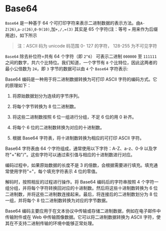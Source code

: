 # Base64

`Base64` 是一种基于 64 个可打印字符来表示二进制数据的表示方法。由`A-Z(26)`,`a-z(26)`,`0-9(10)`,加`+,/,=(3)` 其实是 65 个字符(注：等号 `=` 用来作为后缀用途)，如下所示

> 注：ASCII 码为 unicode 码范围 0- 127 的字符， 128-255 为不可见字符

`Base64` 除去补位符=共有 64 个字符（即 `2^6`） 可表示二进制 `000000` 至 `111111` 之间的数字，共六个比特位。我们知道，一个字节有 `8` 个比特位，因此这两者的最小公倍数为 `24`，即 `3` 字节的数据可以由 `4` 个 `Base64` 字符表示:

Base64 编码是一种用于将二进制数据转换为可打印 ASCII 字符的编码方式。它的原理如下：

1. 将原始数据划分为连续的字节序列。

2. 将每个字节转换为 8 位二进制数。

3. 将这些二进制数按照 6 位一组进行分组，不足 6 位的用 0 补齐。

4. 将每个 6 位的二进制数转换为对应的十进制数。

5. 根据 Base64 字符表，将十进制数转换为相应的可打印 ASCII 字符。

Base64 字符表由 64 个字符组成，通常使用以下字符：A-Z、a-z、0-9 以及字符"+"和"/"。这些字符可以通过索引值与相应的十进制数进行对应。

编码过程中，如果原始数据的长度不是 3 的倍数，会根据需要进行填充。填充通常使用字符"="，每个填充字符表示 4 位的零值。

解码时，按照相反的过程进行操作。将 Base64 编码后的字符串按照 4 个字符一组分组，并将每个字符转换回对应的十进制数。然后将这些十进制数转换为 6 位二进制数，并将这些二进制数连接起来。最后，将连接后的二进制数划分为 8 位一组，并将每个 8 位二进制数转换为对应的字节数据。

Base64 编码主要应用于在文本协议中传输或存储二进制数据，例如在电子邮件中传输附件或在 Web 中传输图像数据。它可以将二进制数据转换为 ASCII 字符，使其在不支持二进制传输的环境中能够正常处理。
